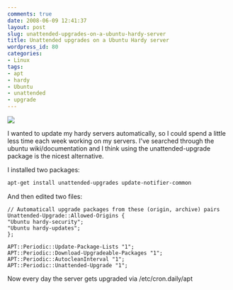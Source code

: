 ```yaml
---
comments: true
date: 2008-06-09 12:41:37
layout: post
slug: unattended-upgrades-on-a-ubuntu-hardy-server
title: Unattended upgrades on a Ubuntu Hardy server
wordpress_id: 80
categories:
- Linux
tags:
- apt
- hardy
- Ubuntu
- unattended
- upgrade
---
```


[![](/images/uploads/2008/06/update_upgrade.jpg)](/images/uploads/2008/06/update_upgrade.jpg)

I wanted to update my hardy servers automatically, so I could spend a little less time each week working on my servers. I've searched through the ubuntu wiki/documentation and I think using the unattended-upgrade package is the nicest alternative.

I installed two packages:

``` bash
apt-get install unattended-upgrades update-notifier-common
```

And then edited two files:

``` text /etc/apt/apt.conf.d/50unattended-upgrades
// Automaticall upgrade packages from these (origin, archive) pairs
Unattended-Upgrade::Allowed-Origins {
"Ubuntu hardy-security";
"Ubuntu hardy-updates";
};
```

``` text /etc/apt/apt.conf.d/10periodic
APT::Periodic::Update-Package-Lists "1";
APT::Periodic::Download-Upgradeable-Packages "1";
APT::Periodic::AutocleanInterval "1";
APT::Periodic::Unattended-Upgrade "1";
```

Now every day the server gets upgraded via /etc/cron.daily/apt
